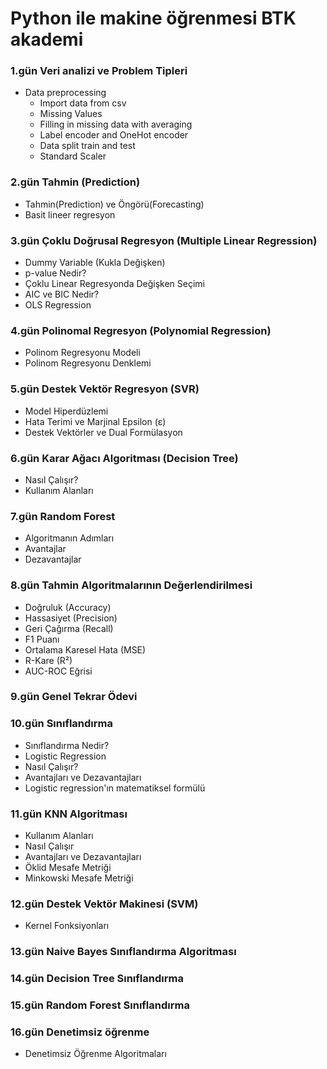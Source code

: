 # Python ile makine öğrenmesi BTK akademi

### 1.gün Veri analizi ve Problem Tipleri
* Data preprocessing
    * Import data from csv 
    * Missing Values
    * Filling in missing data with averaging
    * Label encoder and OneHot encoder
    * Data split train and test
    * Standard Scaler

### 2.gün Tahmin (Prediction) 
* Tahmin(Prediction) ve Öngörü(Forecasting)
* Basit lineer regresyon




### 3.gün Çoklu Doğrusal Regresyon (Multiple Linear Regression)
* Dummy Variable (Kukla Değişken)
* p-value Nedir?
* Çoklu Linear Regresyonda Değişken Seçimi
* AIC ve BIC Nedir?
* OLS Regression 

### 4.gün Polinomal Regresyon (Polynomial Regression)
* Polinom Regresyonu Modeli
* Polinom Regresyonu Denklemi


### 5.gün Destek Vektör Regresyon (SVR)
* Model Hiperdüzlemi
* Hata Terimi ve Marjinal Epsilon (ε)
* Destek Vektörler ve Dual Formülasyon

### 6.gün Karar Ağacı Algoritması (Decision Tree)
* Nasıl Çalışır?
* Kullanım Alanları

### 7.gün Random Forest
* Algoritmanın Adımları
* Avantajlar
* Dezavantajlar

### 8.gün  Tahmin Algoritmalarının Değerlendirilmesi
* Doğruluk (Accuracy)
* Hassasiyet (Precision)
* Geri Çağırma (Recall)
* F1 Puanı
* Ortalama Karesel Hata (MSE)
* R-Kare (R²)
* AUC-ROC Eğrisi
### 9.gün Genel Tekrar Ödevi

### 10.gün Sınıflandırma
* Sınıflandırma Nedir?
* Logistic Regression
* Nasıl Çalışır?
* Avantajları ve Dezavantajları
* Logistic regression'ın matematiksel formülü

### 11.gün KNN Algoritması
* Kullanım Alanları
* Nasıl Çalışır
* Avantajları ve Dezavantajları
* Öklid Mesafe Metriği
* Minkowski Mesafe Metriği

### 12.gün Destek Vektör Makinesi (SVM)
* Kernel Fonksiyonları

### 13.gün Naive Bayes Sınıflandırma Algoritması

### 14.gün Decision Tree Sınıflandırma

### 15.gün Random Forest Sınıflandırma

### 16.gün Denetimsiz öğrenme
* Denetimsiz Öğrenme Algoritmaları